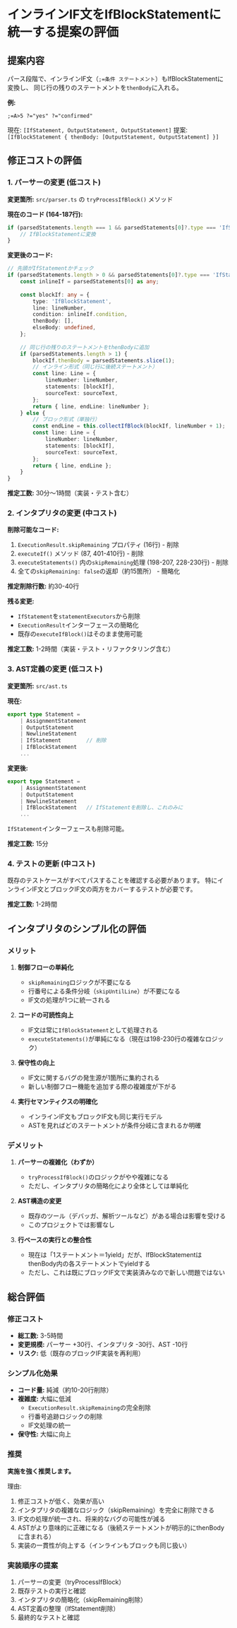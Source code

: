 # インラインIF文をIfBlockStatementに統一する提案の評価

## 提案内容

パース段階で、インラインIF文（`;=条件 ステートメント`）もIfBlockStatementに変換し、
同じ行の残りのステートメントを`thenBody`に入れる。

**例:**
```
;=A>5 ?="yes" ?="confirmed"
```

現在: `[IfStatement, OutputStatement, OutputStatement]`
提案: `[IfBlockStatement { thenBody: [OutputStatement, OutputStatement] }]`

## 修正コストの評価

### 1. パーサーの変更 (低コスト)

**変更箇所:** `src/parser.ts` の `tryProcessIfBlock()` メソッド

**現在のコード (164-187行):**
```typescript
if (parsedStatements.length === 1 && parsedStatements[0]?.type === 'IfStatement') {
    // IfBlockStatementに変換
}
```

**変更後のコード:**
```typescript
// 先頭がIfStatementかチェック
if (parsedStatements.length > 0 && parsedStatements[0]?.type === 'IfStatement') {
    const inlineIf = parsedStatements[0] as any;
    
    const blockIf: any = {
        type: 'IfBlockStatement',
        line: lineNumber,
        condition: inlineIf.condition,
        thenBody: [],
        elseBody: undefined,
    };
    
    // 同じ行の残りのステートメントをthenBodyに追加
    if (parsedStatements.length > 1) {
        blockIf.thenBody = parsedStatements.slice(1);
        // インライン形式（同じ行に後続ステートメント）
        const line: Line = {
            lineNumber: lineNumber,
            statements: [blockIf],
            sourceText: sourceText,
        };
        return { line, endLine: lineNumber };
    } else {
        // ブロック形式（単独行）
        const endLine = this.collectIfBlock(blockIf, lineNumber + 1);
        const line: Line = {
            lineNumber: lineNumber,
            statements: [blockIf],
            sourceText: sourceText,
        };
        return { line, endLine };
    }
}
```

**推定工数:** 30分〜1時間（実装・テスト含む）

### 2. インタプリタの変更 (中コスト)

**削除可能なコード:**

1. `ExecutionResult.skipRemaining` プロパティ (16行) - 削除
2. `executeIf()` メソッド (87, 401-410行) - 削除
3. `executeStatements()` 内の`skipRemaining`処理 (198-207, 228-230行) - 削除
4. 全ての`skipRemaining: false`の返却（約15箇所） - 簡略化

**推定削除行数:** 約30-40行

**残る変更:**
- `IfStatement`を`statementExecutors`から削除
- `ExecutionResult`インターフェースの簡略化
- 既存の`executeIfBlock()`はそのまま使用可能

**推定工数:** 1-2時間（実装・テスト・リファクタリング含む）

### 3. AST定義の変更 (低コスト)

**変更箇所:** `src/ast.ts`

**現在:**
```typescript
export type Statement = 
    | AssignmentStatement 
    | OutputStatement 
    | NewlineStatement
    | IfStatement        // 削除
    | IfBlockStatement
    ...
```

**変更後:**
```typescript
export type Statement = 
    | AssignmentStatement 
    | OutputStatement 
    | NewlineStatement
    | IfBlockStatement   // IfStatementを削除し、これのみに
    ...
```

`IfStatement`インターフェースも削除可能。

**推定工数:** 15分

### 4. テストの更新 (中コスト)

既存のテストケースがすべてパスすることを確認する必要があります。
特にインラインIF文とブロックIF文の両方をカバーするテストが必要です。

**推定工数:** 1-2時間

## インタプリタのシンプル化の評価

### メリット

1. **制御フローの単純化**
   - `skipRemaining`ロジックが不要になる
   - 行番号による条件分岐（`skipUntilLine`）が不要になる
   - IF文の処理が1つに統一される

2. **コードの可読性向上**
   - IF文は常に`IfBlockStatement`として処理される
   - `executeStatements()`が単純になる（現在は198-230行の複雑なロジック）

3. **保守性の向上**
   - IF文に関するバグの発生源が1箇所に集約される
   - 新しい制御フロー機能を追加する際の複雑度が下がる

4. **実行セマンティクスの明確化**
   - インラインIF文もブロックIF文も同じ実行モデル
   - ASTを見ればどのステートメントが条件分岐に含まれるか明確

### デメリット

1. **パーサーの複雑化（わずか）**
   - `tryProcessIfBlock()`のロジックがやや複雑になる
   - ただし、インタプリタの簡略化により全体としては単純化

2. **AST構造の変更**
   - 既存のツール（デバッガ、解析ツールなど）がある場合は影響を受ける
   - このプロジェクトでは影響なし

3. **行ベースの実行との整合性**
   - 現在は「1ステートメント＝1yield」だが、IfBlockStatementはthenBody内の各ステートメントでyieldする
   - ただし、これは既にブロックIF文で実装済みなので新しい問題ではない

## 総合評価

### 修正コスト
- **総工数:** 3-5時間
- **変更規模:** パーサー +30行、インタプリタ -30行、AST -10行
- **リスク:** 低（既存のブロックIF実装を再利用）

### シンプル化効果
- **コード量:** 純減（約10-20行削除）
- **複雑度:** 大幅に低減
  - `ExecutionResult.skipRemaining`の完全削除
  - 行番号追跡ロジックの削除
  - IF文処理の統一
- **保守性:** 大幅に向上

### 推奨

**実施を強く推奨します。**

理由:
1. 修正コストが低く、効果が高い
2. インタプリタの複雑なロジック（skipRemaining）を完全に削除できる
3. IF文の処理が統一され、将来的なバグの可能性が減る
4. ASTがより意味的に正確になる（後続ステートメントが明示的にthenBodyに含まれる）
5. 実装の一貫性が向上する（インラインもブロックも同じ扱い）

### 実装順序の提案

1. パーサーの変更（tryProcessIfBlock）
2. 既存テストの実行と確認
3. インタプリタの簡略化（skipRemaining削除）
4. AST定義の整理（IfStatement削除）
5. 最終的なテストと確認
